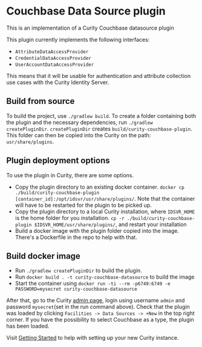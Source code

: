 # Couchbase Data Source plugin
This is an implementation of a Curity Couchbase datasource plugin

This plugin currently implements the following interfaces:

* `AttributeDataAccessProvider`
* `CredentialDataAccessProvider`
* `UserAccountDataAccessProvider`

This means that it will be usable for authentication and attribute collection use cases with the Curity Identity Server.

## Build from source
To build the project, use `./gradlew build`.
To create a folder containing both the plugin and the necessary dependencies, run `./gradlew createPluginDir`. 
`createPluginDir` creates `build/curity-couchbase-plugin`. This folder can then be copied into the Curity on the path: `usr/share/plugins`.

## Plugin deployment options ##
To use the plugin in Curity, there are some options.

- Copy the plugin directory to an existing docker container.
  `docker cp ./build/curity-couchbase-plugin [container_id]:/opt/idsvr/usr/share/plugins/`. Note that the container will have to be restarted for the plugin to be picked up.
- Copy the plugin directory to a local Curity installation, where `IDSVR_HOME` is the home folder for you installation.
  `cp -r ./build/curity-couchbase-plugin $IDSVR_HOME/usr/share/plugins/`, and restart your installation
- Build a docker image with the plugin folder copied into the image. There's a Dockerfile in the repo to help with that.


## Build docker image

- Run `./gradlew createPluginDir` to build the plugin.
- Run `docker build . -t curity-couchbase-datasource` to build the image
- Start the container using `docker run -ti --rm -p6749:6749 -e PASSWORD=mysecret curity-couchbase-datasource`

After that, go to the Curity [admin page](https://localhost:6749/admin), login using username `admin` and password `mysecret`(set in the run command above). Check that the plugin was loaded by clicking `Facilities -> Data Sources -> +New` in the top right corner. If you have the possibility to select Couchbase as a type, the plugin has been loaded.

Visit [Getting Started](https://curity.io/resources/getting-started/) to help with setting up your new Curity instance.

